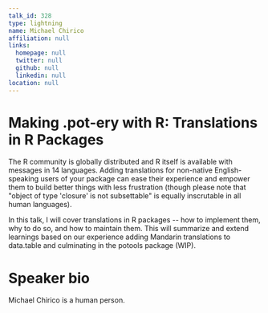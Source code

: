 ```yaml
---
talk_id: 328
type: lightning
name: Michael Chirico
affiliation: null
links:
  homepage: null
  twitter: null
  github: null
  linkedin: null
location: null
---
```


# Making .pot-ery with R: Translations in R Packages

The R community is globally distributed and R itself is available with messages in 14 languages. Adding translations for non-native English-speaking users of your package can ease their experience and empower them to build better things with less frustration (though please note that "object of type 'closure' is not subsettable" is equally inscrutable in all human languages). 

In this talk, I will cover translations in R packages -- how to implement them, why to do so, and how to maintain them. This will summarize and extend learnings based on our experience adding Mandarin translations to data.table and culminating in the potools package (WIP).

# Speaker bio

Michael Chirico is a human person.
